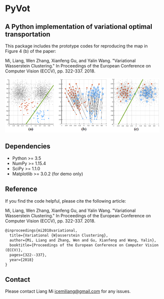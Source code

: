 # PyVot
## A Python implementation of variational optimal transportation
This package includes the prototype codes for reproducing the map in Figure 4 (b) of the paper:

Mi, Liang, Wen Zhang, Xianfeng Gu, and Yalin Wang. "Variational Wasserstein Clustering." In Proceedings of the European Conference on Computer Vision (ECCV), pp. 322-337. 2018.

![alt text](sample.png?raw=true "Demo of variational optimal transportation")

<!-- [Click me for a C++ version](https://github.com/icemiliang/vot) -->

## Dependencies
* Python >= 3.5
* NumPy >= 1.15.4
* SciPy >= 1.1.0
* Matplotlib >= 3.0.2 (for demo only)

## Reference
If you find the code helpful, please cite the following article:

Mi, Liang, Wen Zhang, Xianfeng Gu, and Yalin Wang. "Variational Wasserstein Clustering." In Proceedings of the European Conference on Computer Vision (ECCV), pp. 322-337. 2018.
```
@inproceedings{mi2018variational,
  title={Variational {W}asserstein Clustering},
  author={Mi, Liang and Zhang, Wen and Gu, Xianfeng and Wang, Yalin},
  booktitle={Proceedings of the European Conference on Computer Vision (ECCV)},
  pages={322--337},
  year={2018}
}
```
## Contact
Please contact Liang Mi icemiliang@gmail.com for any issues. 
